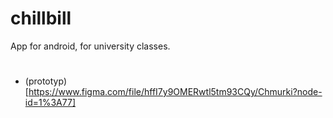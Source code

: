 # chillbill
App for android, for university classes.
#
 - (prototyp)[https://www.figma.com/file/hffI7y9OMERwtl5tm93CQy/Chmurki?node-id=1%3A77]
